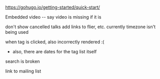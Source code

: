https://gohugo.io/getting-started/quick-start/

Embedded video -- say video is missing if it is

don't show cancelled talks
add links to flier, etc.
currently timezone isn't being used


when tag is clicked, also incorrectly rendered :(
- also, there are dates for the tag list itself

search is broken

link to mailing list





